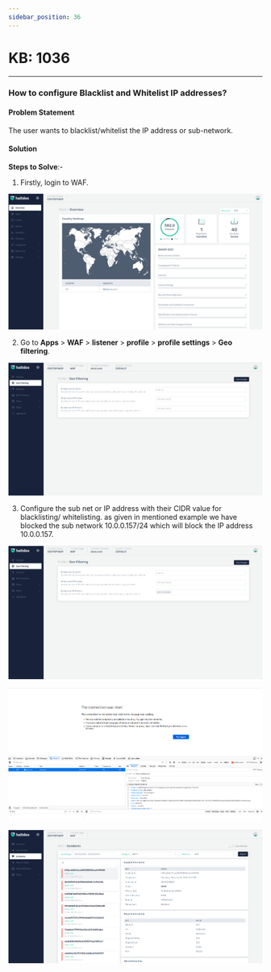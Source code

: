 ```yaml
---
sidebar_position: 36
---
```


# KB: 1036
-----------

### **How to configure Blacklist and Whitelist IP addresses?**

#### **Problem Statement**

The user wants to blacklist/whitelist the IP address or sub-network.

#### **Solution**

**Steps to Solve**:-

1. Firstly, login to WAF.

![kb-1036](/img/waf/kb/v2/overview_kb_1036_1.png)

2. Go to **Apps** > **WAF** > **listener** > **profile** > **profile settings** > **Geo filtering**.

![kb-1036](/img/waf/kb/v2/geo_kb_1036_2.png)

3. Configure the sub net or IP address with their CIDR value for blacklisting/ whitelisting. as given in mentioned example we have blocked the sub network  10.0.0.157/24 which will block the IP address 10.0.0.157.

![kb-1036](/img/waf/kb/v2/geo_kb_1036_3.png)

![kb-1036](/img/waf/kb/v2/browser_kb_1036_4.png)

![kb-1036](/img/waf/kb/v2/incident_kb_1036_5.png)


